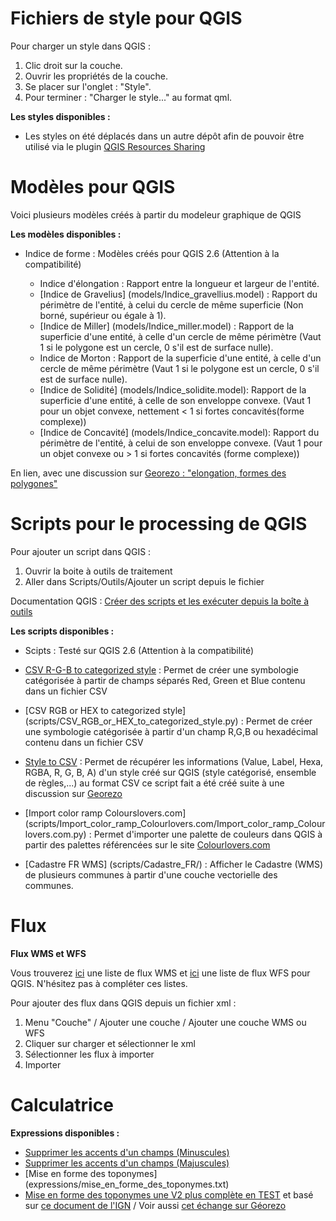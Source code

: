 # Fichiers de style pour QGIS

Pour charger un style dans QGIS :

1. Clic droit sur la couche.
2. Ouvrir les propriétés de la couche.
3. Se placer sur l'onglet : "Style".
4. Pour terminer : "Charger le style..." au format qml.  

**Les styles disponibles :**
- Les styles on été déplacés dans un autre dépôt afin de pouvoir être utilisé via le plugin [QGIS Resources Sharing](https://github.com/igeofr/qgis_styles)

# Modèles pour QGIS

Voici plusieurs modèles créés à partir du modeleur graphique de QGIS

**Les modèles disponibles :**
- Indice de forme : Modèles créés pour QGIS 2.6 (Attention à la compatibilité)

  - Indice d'élongation : Rapport entre la longueur et largeur de l'entité.
  - [Indice de Gravelius] (models/Indice_gravellius.model) : Rapport du périmètre de l'entité, à celui du cercle de même superficie (Non borné, supérieur ou égale à 1).
  - [Indice de Miller] (models/Indice_miller.model) : Rapport de la superficie d'une entité, à celle d'un cercle de même périmètre (Vaut 1 si le polygone est un cercle, 0 s'il est de surface nulle).
  - Indice de Morton : Rapport de la superficie d'une entité, à celle d'un cercle de même périmètre (Vaut 1 si le polygone est un cercle, 0 s'il est de surface nulle).
  - [Indice de Solidité] (models/Indice_solidite.model): Rapport de la superficie d'une entité, à celle de son enveloppe convexe. (Vaut 1 pour un objet convexe, nettement < 1 si fortes concavités(forme complexe))
  - [Indice de Concavité] (models/Indice_concavite.model): Rapport du périmètre de l'entité, à celui de son enveloppe convexe. (Vaut 1 pour un objet convexe ou > 1 si fortes concavités (forme complexe))

En lien, avec une discussion sur [Georezo : "elongation, formes des polygones"](http://georezo.net/forum/viewtopic.php?pid=143436#p143436)

# Scripts pour le processing de QGIS

Pour ajouter un script dans QGIS :

1. Ouvrir la boite à outils de traitement
2. Aller dans Scripts/Outils/Ajouter un script depuis le fichier

Documentation QGIS : [Créer des scripts et les exécuter depuis la boîte à outils](http://docs.qgis.org/2.6/fr/docs/user_manual/processing/console.html)

**Les scripts disponibles :**

  - Scipts : Testé sur QGIS 2.6 (Attention à la compatibilité)

  - [CSV R-G-B to categorized style](scripts/CSV_R-G-B_to_categorized_style.py) : Permet de créer une symbologie catégorisée à partir de champs séparés Red, Green et Blue contenu dans un fichier CSV
  - [CSV RGB or HEX to categorized style] (scripts/CSV_RGB_or_HEX_to_categorized_style.py) : Permet de créer une symbologie catégorisée à partir d'un champ R,G,B ou hexadécimal contenu dans un fichier CSV
  - [Style to CSV](scripts/Style_to_CSV.py) : Permet de récupérer les informations (Value, Label, Hexa, RGBA, R, G, B, A) d'un style créé sur QGIS (style catégorisé, ensemble de règles,...) au format CSV ce script fait a été créé suite à une discussion sur [Georezo](http://georezo.net/forum/viewtopic.php?pid=290713#p290713)
  - [Import color ramp Colourslovers.com] (scripts/Import_color_ramp_Colourlovers.com/Import_color_ramp_Colourlovers.com.py) : Permet d'importer une palette de couleurs dans QGIS à partir des palettes référencées sur le site [Colourlovers.com](Colourlovers.com)
  - [Cadastre FR WMS] (scripts/Cadastre_FR/) : Afficher le Cadastre (WMS) de plusieurs communes à partir d'une couche vectorielle des communes.

# Flux

**Flux WMS et WFS**

Vous trouverez [ici](flux/QGIS_WMS.xml) une liste de flux WMS et [ici](flux/QGIS_WFS.xml) une liste de flux WFS pour QGIS. N'hésitez pas à compléter ces listes.

Pour ajouter des flux dans QGIS depuis un fichier xml :

  1. Menu "Couche" / Ajouter une couche / Ajouter une couche WMS ou WFS
  2. Cliquer sur charger et sélectionner le xml
  3. Sélectionner les flux à importer
  4. Importer

# Calculatrice

**Expressions disponibles :**

  - [Supprimer les accents d'un champs (Minuscules)](expressions/supprimer_les_accents_minuscules.txt)
  - [Supprimer les accents d'un champs (Majuscules)](expressions/supprimer_les_accents_minuscules.txt)
  - [Mise en forme des toponymes] (expressions/mise_en_forme_des_toponymes.txt)
  - [Mise en forme des toponymes une V2 plus complète en TEST](expressions/mise_en_forme_des_toponymes_V2_beta.txt) et basé sur [ce document de l'IGN](http://www.ign.fr/sites/all/files/charte_toponymie_ign.pdf) / Voir aussi [cet échange sur Géorezo](http://georezo.net/forum/viewtopic.php?pid=281390)
